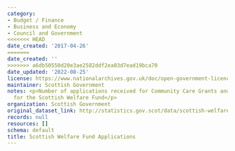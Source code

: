 ```yaml
---
category:
- Budget / Finance
- Business and Economy
- Council and Government
<<<<<<< HEAD
date_created: '2017-04-26'
=======
date_created: ''
>>>>>>> a6db50550d20e3ae2582ddf2ea03d7ead19bca70
date_updated: '2022-08-25'
license: https://www.nationalarchives.gov.uk/doc/open-government-licence/version/3/
maintainer: Scottish Government
notes: <p>Number of applications received for Community Care Grants and Crisis Grants
  for the Scottish Welfare Fund</p>
organization: Scottish Government
original_dataset_link: http://statistics.gov.scot/data/scottish-welfare-fund-applications
records: null
resources: []
schema: default
title: Scottish Welfare Fund Applications
---
```

